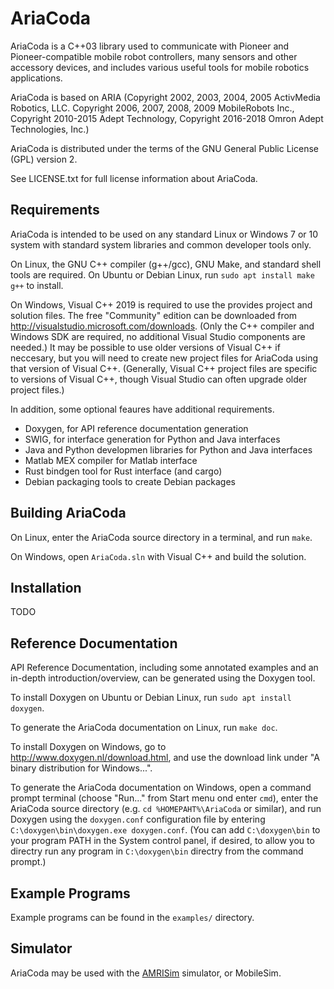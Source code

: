 AriaCoda
=========

AriaCoda is a C++03 library used to communicate with Pioneer and
Pioneer-compatible mobile robot controllers, many sensors and other accessory
devices, and includes various useful tools for mobile robotics applications.

AriaCoda is based on ARIA (Copyright 2002, 2003, 2004, 2005 ActivMedia Robotics, LLC.
Copyright 2006, 2007, 2008, 2009 MobileRobots Inc., Copyright 2010-2015 Adept Technology,
Copyright 2016-2018 Omron Adept Technologies, Inc.)

AriaCoda is distributed under the terms of the GNU General Public License
(GPL) version 2.

See LICENSE.txt for full license information about AriaCoda.


Requirements
------------

AriaCoda is intended to be used on any standard Linux or Windows 7 or 10 
system with standard system libraries and common developer tools only.  

On Linux, the GNU C++ compiler (g++/gcc), GNU Make, and standard shell
tools are required.  On Ubuntu or Debian Linux, run 
`sudo apt install make g++` to install. 

On Windows, Visual C++ 2019 is required to use the provides project and
solution files.  The free "Community" edition can be downloaded
from <http://visualstudio.microsoft.com/downloads>.  (Only the C++ compiler
and Windows SDK are required, no additional Visual Studio components
are needed.)   It may be possible to use older versions of Visual C++ 
if neccesary, but you will need to create new project files for AriaCoda
using that version of Visual C++.  (Generally, Visual C++ project files
are specific to versions of Visual C++, though Visual Studio can often 
upgrade older project files.)

In addition, some optional feaures have additional requirements. 
* Doxygen, for API reference documentation generation
* SWIG, for interface generation for Python and Java interfaces
* Java and Python developmen libraries for Python and Java interfaces
* Matlab MEX compiler for Matlab interface
* Rust bindgen tool for Rust interface (and cargo)
* Debian packaging tools to create Debian packages


Building AriaCoda
-----------------

On Linux, enter the AriaCoda source directory in a terminal,
and run `make`.   

On Windows, open `AriaCoda.sln` with Visual C++ and build the
solution.


Installation
------------

TODO


Reference Documentation
-----------------------

API Reference Documentation, including some annotated examples and 
an in-depth introduction/overview, can be generated using the Doxygen
tool.

To install Doxygen on Ubuntu or Debian Linux, run `sudo apt install doxygen`.

To generate the AriaCoda documentation on Linux, run `make doc`.

To install Doxygen on Windows, go to <http://www.doxygen.nl/download.html>, and 
use the download link under "A binary distribution for Windows...".

To generate the AriaCoda documentation on Windows, open a command prompt
terminal (choose "Run..." from Start menu ond enter `cmd`), enter the 
AriaCoda source directory (e.g. `cd %HOMEPAHT%\AriaCoda` or similar), and run 
Doxygen using the `doxygen.conf` configuration file by entering
`C:\doxygen\bin\doxygen.exe doxygen.conf`.  (You can add `C:\doxygen\bin`
to your program PATH in the System control panel, if desired, to allow
you to directry run any program in `C:\doxygen\bin` directry from the command
prompt.)  


Example Programs
----------------

Example programs can be found in the `examples/` directory.

Simulator 
---------

AriaCoda may be used with the [AMRISim](http://github.com/reedhedges/AMRISim) simulator, or MobileSim.

